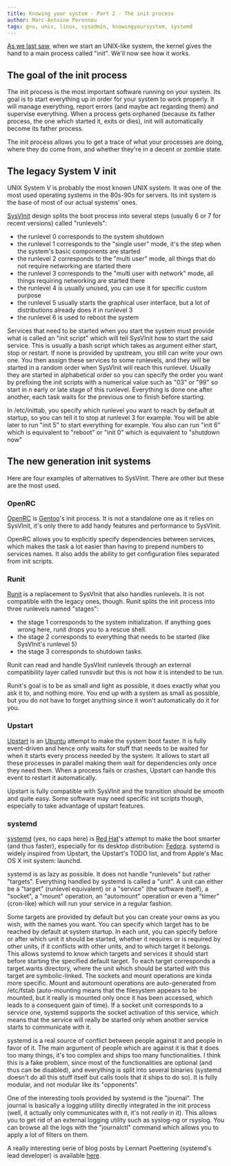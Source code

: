 ```yaml
---
title: Knowing your system - Part 2 - The init process
author: Marc-Antoine Perennou
tags: gnu, unix, linux, sysadmin, knowingyoursystem, systemd
---
```


[As we last saw](http://www.imagination-land.org/posts/2012-11-22-knowing-your-system-part-basics-on-unixlike-systems.html),
when we start an UNIX-like system, the kernel gives the hand to a main process called "init". We'll now see how it
works.

## The goal of the init process

The init process is the most important software running on your system. Its goal is to start everything up in order
for your system to work properly. It will manage everything, report errors (and maybe act regarding them) and
supervise everything. When a process gets orphaned (because its father process, the one which started it, exits or
dies), init will automatically become its father process.

The init process allows you to get a trace of what your processes are doing, where they do come from, and whether they're
in a decent or zombie state.

## The legacy System V init

UNIX System V is probably the most known UNIX system. It was one of the most used operating systems in the 80s-90s for
servers. Its init system is the base of most of our actual systems' ones.

[SysVInit](http://savannah.nongnu.org/projects/sysvinit) design splits the boot process into several steps (usually 6
or 7 for recent versions) called "runlevels":

* the runlevel 0 corresponds to the system shutdown
* the runlevel 1 corresponds to the "single user" mode, it's the step when the system's basic components are started
* the runlevel 2 corresponds to the "multi user" mode, all things that do not require networking are started there
* the runlevel 3 corresponds to the "multi user with network" mode, all things requiring networking are started there
* the runlevel 4 is usually unused, you can use it for specific custom purpose
* the runlevel 5 usually starts the graphical user interface, but a lot of distributions already does it in runlevel 3
* the runlevel 6 is used to reboot the system

Services that need to be started when you start the system must provide what is called an "init script" which will
tell SysVInit how to start the said service. This is usually a bash script which takes as argument either start, stop or
restart. If none is provided by upstream, you still can write your own one.
You then assign these services to some runlevels, and they will be started in a random order when SysVInit will reach
this runlevel. Usually they are started in alphabetical order so you can specify the order you want by prefixing the
init scripts with a numerical value such as "03" or "99" so start in n early or late stage of this runlevel.
Everything is done one after another, each task waits for the previous one to finish before starting.

In /etc/inittab, you specify which runlevel you want to reach by default at startup, so you can tell it to stop at
runlevel 3 for example. You will be able later to run "init 5" to start everything for example. You also can run "init
6" which is equivalent to "reboot" or "init 0" which is equivalent to "shutdown now"

## The new generation init systems

Here are four examples of alternatives to SysVInit. There are other but these are the most used.

### OpenRC

[OpenRC](http://www.gentoo.org/proj/en/base/openrc/) is [Gentoo](http://www.gentoo.org/)'s init process. It is not a
standalone one as it relies on SysVInit, it's only there to add handy features and performance to SysVInit.

OpenRC allows you to explicitly specify dependencies between services, which makes the task a lot easier than having to
prepend numbers to services names. It also adds the ability to get configuration files separated from init scripts.

### Runit

[Runit](http://smarden.org/runit/) is a replacement to SysVInit that also handles runlevels. It is not compatible with
the legacy ones, though. Runit splits the init process into three runlevels named "stages":

* the stage 1 corresponds to the system initialization. If anything goes wrong here, runit drops you to a rescue shell.
* the stage 2 corresponds to everything that needs to be started (like SysVInit's runlevel 5)
* the stage 3 corresponds to shutdown tasks.

Runit can read and handle SysVInit runlevels through an external compatibility layer called runsvdir but this is not how
it is intended to be run.

Runit's goal is to be as small and light as possible, it does exactly what you ask it to, and nothing more. You end up
with a system as small as possible, but you do not have to forget anything since it won't automatically do it for you.

### Upstart

[Upstart](http://upstart.ubuntu.com/) is an [Ubuntu](http://www.ubuntu.com/) attempt to make the system boot faster.
It is fully event-driven and hence only waits for stuff that needs to be waited for when it starts every process needed
by the system. It allows to start all these processes in parallel making them wait for dependencies only once they need
them. When a process fails or crashes, Upstart can handle this event to restart it automatically.

Upstart is fully compatible with SysVInit and the transition should be smooth and quite easy. Some software may need
specific init scripts though, especially to take advantage of upstart features.

### systemd

[systemd](http://www.freedesktop.org/wiki/Software/systemd) (yes, no caps here) is [Red Hat](http://www.redhat.com/)'s
attempt to make the boot smarter (and thus faster), especially for its desktop distribution: [Fedora](http://fedoraproject.org/).
systemd is widely inspired from Upstart, the Upstart's TODO list, and from Apple's Mac OS X init system: launchd.

systemd is as lazy as possible. It does not handle "runlevels" but rather "targets". Everything handled by systemd is
called a "unit". A unit can either be a "target" (runlevel equivalent) or a "service" (the software itself), a "socket",
a "mount" operation, an "automount" operation or even a "timer" (cron-like) which will run your service in a regular
fashion.

Some targets are provided by default but you can create your owns as you wish, with the names you want. You can
specify which target has to be reached by default at system startup. In each unit, you can specify before or after which
unit it should be started, whether it requires or is required by other units, if it conflicts with other units, and to
which target it belongs. This allows systemd to know which targets and services it should start before starting the
specified default target. To each target corresponds a target.wants directory, where the unit which should be started
with this target are symbolic-linked. The sockets and mount operations are kinda more specific. Mount and automount
operations are auto-generated from /etc/fstab (auto-mounting means that the filesystem appears to be mounted, but it
really is mounted only once it has been accessed, which leads to a consequent gain of time). If a socket unit
corresponds to a service one, systemd supports the socket activation of this service, which means that the service will
really be started only when another service starts to communicate with it.

systemd is a real source of conflict between people against it and people in favor of it. The main argument of people
which are against it is that it does too many things, it's too complex and ships too many functionalities. I think this
is a fake problem, since most of the functionalities are optional (and thus can be disabled), and everything is split
into several binaries (systemd doesn't do all this stuff itself but calls tools that it ships to do so). It is fully
modular, and not modular like its "opponents".

One of the interesting tools provided by systemd is the "journal". The journal is basically a logging utility directly
integrated in the init process (well, it actually only communicates with it, it's not _really_ in it). This allows you
to get rid of an external logging utility such as syslog-ng or rsyslog. You can browse all the logs with the
"journalctl" command which allows you to apply a lot of filters on them.

A really interesting serie of blog posts by Lennart Poettering (systemd's lead developer) is available
[here](http://www.freedesktop.org/wiki/Software/systemd).
